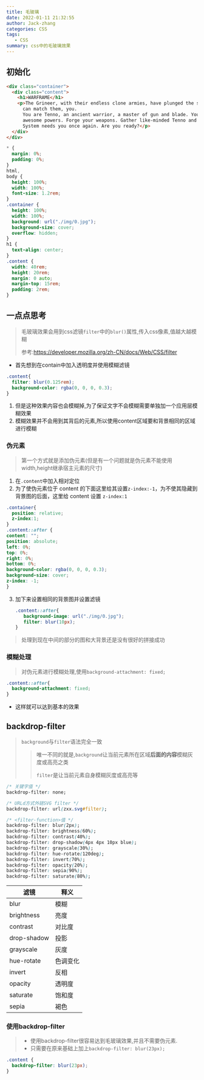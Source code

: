 ```yaml
---
title: 毛玻璃
date: 2022-01-11 21:32:55
author: Jack-zhang
categories: CSS
tags:
   - CSS
summary: css中的毛玻璃效果
---
```


## 初始化

```html
<div class="container">
  <div class="content">
    <h1>WARFRAME</h1>
    <p>The Grineer, with their endless clone armies, have plunged the system into chaos. There is only one force that
      can match them, you.
      You are Tenno, an ancient warrior, a master of gun and blade. You wield the mighty Warframes and command their
      awesome powers. Forge your weapons. Gather like-minded Tenno and take the fight back to the Grineer. The Origin
      System needs you once again. Are you ready?</p>
  </div>
</div>
```

```css
* {
  margin: 0%;
  padding: 0%;
}
html,
body {
  height: 100%;
  width: 100%;
  font-size: 1.2rem;
}
.container {
  height: 100%;
  width: 100%;
  background: url("./img/0.jpg");
  background-size: cover;
  overflow: hidden;
}
h1 {
  text-align: center;
}
.content {
  width: 40rem;
  height: 20rem;
  margin: 0 auto;
  margin-top: 15rem;
  padding: 2rem;
}
```

## 一点点思考

>毛玻璃效果会用到css滤镜`filter`中的`blur()`属性,传入css像素,值越大越模糊
>
>参考:<https://developer.mozilla.org/zh-CN/docs/Web/CSS/filter>

* 首先想到在contain中加入透明度并使用模糊滤镜

```css
.content{
  filter: blur(0.125rem);
  background-color: rgba(0, 0, 0, 0.3);
}
```

1. 但是这种效果内容也会模糊掉,为了保证文字不会模糊需要单独加一个应用层模糊效果
2. 模糊效果并不会用到其背后的元素,所以使用content区域要和背景相同的区域进行模糊

### 伪元素

>第一个方式就是添加伪元素(但是有一个问题就是伪元素不能使用width,height继承宿主元素的尺寸)

1. 在`.content`中加入相对定位
2. 为了使伪元素位于 content 的下面这里给其设置`z-index:-1`，为不使其隐藏到背景图的后面，这里给 content 设置 `z-index:1`

  ```css
  .container{
    position: relative;
    z-index:1;
  }
  .content::after {
  content: "";
  position: absolute;
  left: 0%;
  top: 0%;
  right: 0%;
  bottom: 0%;
  background-color: rgba(0, 0, 0, 0.3);
  background-size: cover;
  z-index: -1;
  }
  ```

3. 加下来设置相同的背景图并设置滤镜

   ```css
   .content::after{
      background-image: url("./img/0.jpg");
      filter: blur(10px);
   }
   ```

> 处理到现在中间的部分的图和大背景还是没有很好的拼接成功

### 模糊处理

>对伪元素进行模糊处理,使用`background-attachment: fixed;`

```css
.content::after{
  background-attachment: fixed;
}
```

* 这样就可以达到基本的效果

## backdrop-filter

> `background`与`filter`语法完全一致
>> 唯一不同的就是,`background`让当前元素所在区域**后面的内容**模糊灰度或高亮之类
>>
>>`filter`是让当前元素自身模糊灰度或高亮等

```css
/* 关键字值 */
backdrop-filter: none;

/* URLd方式外链SVG filter */
backdrop-filter: url(zxx.svg#filter);

/* <filter-function>值 */
backdrop-filter: blur(2px);
backdrop-filter: brightness(60%);
backdrop-filter: contrast(40%);
backdrop-filter: drop-shadow(4px 4px 10px blue);
backdrop-filter: grayscale(30%);
backdrop-filter: hue-rotate(120deg);
backdrop-filter: invert(70%);
backdrop-filter: opacity(20%);
backdrop-filter: sepia(90%);
backdrop-filter: saturate(80%);
```

| 滤镜        | 释义     |
| ----------- | -------- |
| blur        | 模糊     |
| brightness  | 亮度     |
| contrast    | 对比度   |
| drop-shadow | 投影     |
| grayscale   | 灰度     |
| hue-rotate  | 色调变化 |
| invert      | 反相     |
| opacity     | 透明度   |
| saturate    | 饱和度   |
| sepia       | 褐色     |

### 使用backdrop-filter

>* 使用backdrop-filter很容易达到毛玻璃效果,并且不需要伪元素.
>* 只需要在原来基础上加上`backdrop-filter: blur(23px);`

```css
.content {
  backdrop-filter: blur(23px);
}
```
